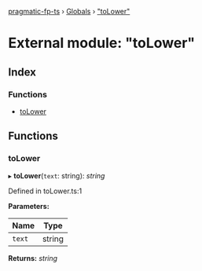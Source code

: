 [pragmatic-fp-ts](../README.md) › [Globals](../globals.md) › ["toLower"](_tolower_.md)

# External module: "toLower"

## Index

### Functions

* [toLower](_tolower_.md#tolower)

## Functions

###  toLower

▸ **toLower**(`text`: string): *string*

Defined in toLower.ts:1

**Parameters:**

Name | Type |
------ | ------ |
`text` | string |

**Returns:** *string*
